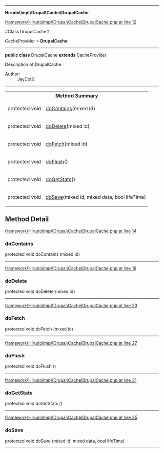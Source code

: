 

- - -

**Hirudo\Impl\Drupal\Cache\DrupalCache**


<a href="https://github.com/JeyDotC/Hirudo/blob/master/framework/Hirudo/Impl/Drupal/Cache/DrupalCache.php#L12" target='_blank'>framework\Hirudo\Impl\Drupal\Cache\DrupalCache.php at line 12</a>

#Class DrupalCache#

CacheProvider &gt; **DrupalCache**




- - -

<p><strong>public  class</strong> <span>DrupalCache</span>
<strong>extends</strong> CacheProvider

</p>

<div class="comment" id="overview_description"><p>Description of DrupalCache</p></div>

<dl>
<dt>Author:</dt>
<dd>JeyDotC</dd>
</dl>


<hr />

<table id="summary_method">
<tr><th colspan="2">Method Summary</th></tr>
<tr>
<td><span class='k'>protected </span> <span class='nx'>void</span></td>
<td class="description"><p class="name"><a href="#docontains">doContains</a>(mixed id)</p></td>
</tr>
<tr>
<td><span class='k'>protected </span> <span class='nx'>void</span></td>
<td class="description"><p class="name"><a href="#dodelete">doDelete</a>(mixed id)</p></td>
</tr>
<tr>
<td><span class='k'>protected </span> <span class='nx'>void</span></td>
<td class="description"><p class="name"><a href="#dofetch">doFetch</a>(mixed id)</p></td>
</tr>
<tr>
<td><span class='k'>protected </span> <span class='nx'>void</span></td>
<td class="description"><p class="name"><a href="#doflush">doFlush</a>()</p></td>
</tr>
<tr>
<td><span class='k'>protected </span> <span class='nx'>void</span></td>
<td class="description"><p class="name"><a href="#dogetstats">doGetStats</a>()</p></td>
</tr>
<tr>
<td><span class='k'>protected </span> <span class='nx'>void</span></td>
<td class="description"><p class="name"><a href="#dosave">doSave</a>(mixed id, mixed data, bool lifeTime)</p></td>
</tr>
</table>

<h2 id="detail_method">Method Detail</h2>

<a href="https://github.com/JeyDotC/Hirudo/blob/master/framework/Hirudo/Impl/Drupal/Cache/DrupalCache.php#L14" target='_blank'>framework\Hirudo\Impl\Drupal\Cache\DrupalCache.php at line 14</a>

<h3 id="doContains()">doContains</h3>
<span class='k'>protected </span> <span class='nx'>void</span> <span class='nf'>doContains</span> (mixed id)

<div class="details">

</div>

- - -


<a href="https://github.com/JeyDotC/Hirudo/blob/master/framework/Hirudo/Impl/Drupal/Cache/DrupalCache.php#L18" target='_blank'>framework\Hirudo\Impl\Drupal\Cache\DrupalCache.php at line 18</a>

<h3 id="doDelete()">doDelete</h3>
<span class='k'>protected </span> <span class='nx'>void</span> <span class='nf'>doDelete</span> (mixed id)

<div class="details">

</div>

- - -


<a href="https://github.com/JeyDotC/Hirudo/blob/master/framework/Hirudo/Impl/Drupal/Cache/DrupalCache.php#L23" target='_blank'>framework\Hirudo\Impl\Drupal\Cache\DrupalCache.php at line 23</a>

<h3 id="doFetch()">doFetch</h3>
<span class='k'>protected </span> <span class='nx'>void</span> <span class='nf'>doFetch</span> (mixed id)

<div class="details">

</div>

- - -


<a href="https://github.com/JeyDotC/Hirudo/blob/master/framework/Hirudo/Impl/Drupal/Cache/DrupalCache.php#L27" target='_blank'>framework\Hirudo\Impl\Drupal\Cache\DrupalCache.php at line 27</a>

<h3 id="doFlush()">doFlush</h3>
<span class='k'>protected </span> <span class='nx'>void</span> <span class='nf'>doFlush</span> ()

<div class="details">

</div>

- - -


<a href="https://github.com/JeyDotC/Hirudo/blob/master/framework/Hirudo/Impl/Drupal/Cache/DrupalCache.php#L31" target='_blank'>framework\Hirudo\Impl\Drupal\Cache\DrupalCache.php at line 31</a>

<h3 id="doGetStats()">doGetStats</h3>
<span class='k'>protected </span> <span class='nx'>void</span> <span class='nf'>doGetStats</span> ()

<div class="details">

</div>

- - -


<a href="https://github.com/JeyDotC/Hirudo/blob/master/framework/Hirudo/Impl/Drupal/Cache/DrupalCache.php#L35" target='_blank'>framework\Hirudo\Impl\Drupal\Cache\DrupalCache.php at line 35</a>

<h3 id="doSave()">doSave</h3>
<span class='k'>protected </span> <span class='nx'>void</span> <span class='nf'>doSave</span> (mixed id, mixed data, bool lifeTime)

<div class="details">

</div>

- - -

